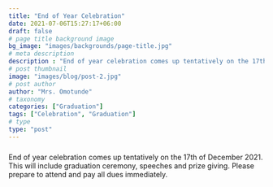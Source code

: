 ```yaml
---
title: "End of Year Celebration"
date: 2021-07-06T15:27:17+06:00
draft: false
# page title background image
bg_image: "images/backgrounds/page-title.jpg"
# meta description
description : "End of year celebration comes up tentatively on the 17th of December 2021. This will include graduation ceremony, speeches and prize giving. Please prepare to attend and pay all dues immediately."
# post thumbnail
image: "images/blog/post-2.jpg"
# post author
author: "Mrs. Omotunde"
# taxonomy
categories: ["Graduation"]
tags: ["Celebration", "Graduation"]
# type
type: "post"
---
```


###
End of year celebration comes up tentatively on the 17th of December 2021. This will include graduation ceremony, speeches and prize giving. Please prepare to attend and pay all dues immediately.